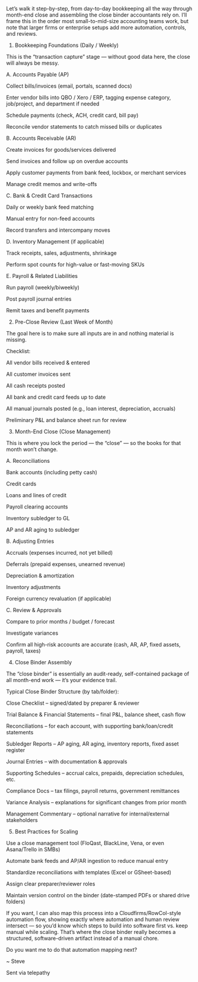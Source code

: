 Let’s walk it step-by-step, from day-to-day bookkeeping all the way through month-end close and assembling the close binder accountants rely on.
I’ll frame this in the order most small-to-mid-size accounting teams work, but note that larger firms or enterprise setups add more automation, controls, and reviews.

1. Bookkeeping Foundations (Daily / Weekly)

This is the “transaction capture” stage — without good data here, the close will always be messy.

A. Accounts Payable (AP)

Collect bills/invoices (email, portals, scanned docs)

Enter vendor bills into QBO / Xero / ERP, tagging expense category, job/project, and department if needed

Schedule payments (check, ACH, credit card, bill pay)

Reconcile vendor statements to catch missed bills or duplicates

B. Accounts Receivable (AR)

Create invoices for goods/services delivered

Send invoices and follow up on overdue accounts

Apply customer payments from bank feed, lockbox, or merchant services

Manage credit memos and write-offs

C. Bank & Credit Card Transactions

Daily or weekly bank feed matching

Manual entry for non-feed accounts

Record transfers and intercompany moves

D. Inventory Management (if applicable)

Track receipts, sales, adjustments, shrinkage

Perform spot counts for high-value or fast-moving SKUs

E. Payroll & Related Liabilities

Run payroll (weekly/biweekly)

Post payroll journal entries

Remit taxes and benefit payments

2. Pre-Close Review (Last Week of Month)

The goal here is to make sure all inputs are in and nothing material is missing.

Checklist:

All vendor bills received & entered

All customer invoices sent

All cash receipts posted

All bank and credit card feeds up to date

All manual journals posted (e.g., loan interest, depreciation, accruals)

Preliminary P&L and balance sheet run for review

3. Month-End Close (Close Management)

This is where you lock the period — the “close” — so the books for that month won’t change.

A. Reconciliations

Bank accounts (including petty cash)

Credit cards

Loans and lines of credit

Payroll clearing accounts

Inventory subledger to GL

AP and AR aging to subledger

B. Adjusting Entries

Accruals (expenses incurred, not yet billed)

Deferrals (prepaid expenses, unearned revenue)

Depreciation & amortization

Inventory adjustments

Foreign currency revaluation (if applicable)

C. Review & Approvals

Compare to prior months / budget / forecast

Investigate variances

Confirm all high-risk accounts are accurate (cash, AR, AP, fixed assets, payroll, taxes)

4. Close Binder Assembly

The “close binder” is essentially an audit-ready, self-contained package of all month-end work — it’s your evidence trail.

Typical Close Binder Structure (by tab/folder):

Close Checklist – signed/dated by preparer & reviewer

Trial Balance & Financial Statements – final P&L, balance sheet, cash flow

Reconciliations – for each account, with supporting bank/loan/credit statements

Subledger Reports – AP aging, AR aging, inventory reports, fixed asset register

Journal Entries – with documentation & approvals

Supporting Schedules – accrual calcs, prepaids, depreciation schedules, etc.

Compliance Docs – tax filings, payroll returns, government remittances

Variance Analysis – explanations for significant changes from prior month

Management Commentary – optional narrative for internal/external stakeholders

5. Best Practices for Scaling

Use a close management tool (FloQast, BlackLine, Vena, or even Asana/Trello in SMBs)

Automate bank feeds and AP/AR ingestion to reduce manual entry

Standardize reconciliations with templates (Excel or GSheet-based)

Assign clear preparer/reviewer roles

Maintain version control on the binder (date-stamped PDFs or shared drive folders)

If you want, I can also map this process into a Cloudfirms/RowCol-style automation flow, showing exactly where automation and human review intersect — so you’d know which steps to build into software first vs. keep manual while scaling. That’s where the close binder really becomes a structured, software-driven artifact instead of a manual chore.

Do you want me to do that automation mapping next?




~ Steve

Sent via telepathy


